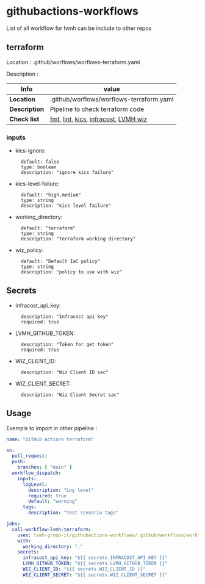 # githubactions-workflows

List of all workflow for lvmh can be include to other repos

## terraform

Location : .github/worflows/worflows-terraform.yaml

Description : 

| Info | value |
|--------------|------------------------------------------|
| **Location** | .github/worflows/worflows-terraform.yaml |
| **Description** | Pipeline to check terraform code |
| **Check list** | [fmt](https://developer.hashicorp.com/terraform/cli/commands/fmt), [lint](https://github.com/terraform-linters/tflint), [kics](https://github.com/Checkmarx/kics-github-action), [infracost](https://www.infracost.io/), [LVMH wiz](https://www.wiz.io/)

### inputs
- kics-ignore:

        default: false
        type: boolean
        description: "ignore kics failure"
- kics-level-failure:

        default: "high,medium"
        type: string
        description: "kics level failure"
- working_directory:

        default: "terraform"
        type: string
        description: "Terraform working directory"
- wiz_policy:

        default: "Default IaC policy"
        type: string
        description: "policy to use with wiz" 

## Secrets

- infracost_api_key:

        description: "Infracost api key"
        required: true

- LVMH_GITHUB_TOKEN:

        description: "Token for get token"
        required: true

- WIZ_CLIENT_ID:

        description: "Wiz Client ID sac"

- WIZ_CLIENT_SECRET:

        description: "Wiz Client Secret sac"

## Usage

Exemple to import in other pipeline :

```yaml
name: "GitHub Actions terraform"

on:
  pull_request:
  push:
    branches: [ "main" ]
  workflow_dispatch:
    inputs:
      logLevel:
        description: "Log level"
        required: true
        default: "warning"
      tags:
        description: "Test scenario tags"

jobs:
  call-workflow-lvmh-terraform:
    uses: lvmh-group-it/githubactions-workflows/.github/workflows/workflows-terraform.yaml@main
    with:
      working_directory: "."
    secrets:
      infracost_api_key: "${{ secrets.INFRACOST_API_KEY }}"
      LVMH_GITHUB_TOKEN: "${{ secrets.LVMH_GITHUB_TOKEN }}"
      WIZ_CLIENT_ID: "${{ secrets.WIZ_CLIENT_ID }}"
      WIZ_CLIENT_SECRET: "${{ secrets.WIZ_CLIENT_SECRET }}"
```